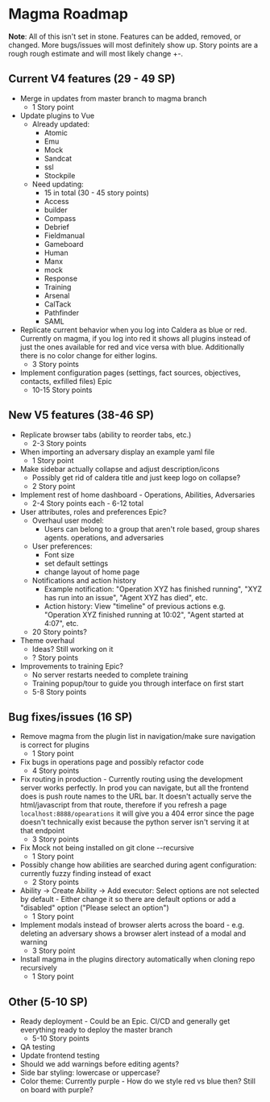 
# Magma Roadmap

**Note**: All of this isn't set in stone. Features can be added, removed, or changed. More bugs/issues will most definitely show up. Story points are a rough rough estimate and will most likely change +-.

## Current V4 features (29 - 49 SP)
- Merge in updates from master branch to magma branch
	- 1 Story point
- Update plugins to Vue
	- Already updated:
		- Atomic
		- Emu
		- Mock
		- Sandcat
		- ssl
		- Stockpile
	- Need updating:
		- 15 in total (30 - 45 story points)
		- Access
		- builder
		- Compass
		- Debrief
		- Fieldmanual
		- Gameboard
		- Human
		- Manx
		- mock
		- Response
		- Training
		- Arsenal
		- CalTack
		- Pathfinder
		- SAML
- Replicate current behavior when you log into Caldera as blue or red. Currently on magma, if you log into red it shows all plugins instead of just the ones available for red and vice versa with blue. Additionally there is no color change for either logins.
	- 3 Story points
- Implement configuration pages (settings, fact sources, objectives, contacts, exfilled files) Epic
	- 10-15 Story points

## New V5 features (38-46 SP)
- Replicate browser tabs (ability to reorder tabs, etc.)
	- 2-3 Story points
- When importing an adversary display an example yaml file
	- 1 Story point
- Make sidebar actually collapse and adjust description/icons
	- Possibly get rid of caldera title and just keep logo on collapse?
	- 2 Story point
- Implement rest of home dashboard - Operations, Abilities, Adversaries
	- 2-4 Story points each - 6-12 total
- User attributes, roles and preferences Epic?
	- Overhaul user model:
		- Users can belong to a group that aren't role based, group shares agents. operations, and adversaries
	- User preferences:
		- Font size
		- set default settings
		- change layout of home page
	- Notifications and action history
		- Example notification: "Operation XYZ has finished running", "XYZ has run into an issue", "Agent XYZ has died", etc.
		- Action history: View "timeline" of previous actions e.g. "Operation XYZ finished running at 10:02", "Agent started at 4:07", etc.
	- 20 Story points?
- Theme overhaul
	- Ideas? Still working on it
	- ? Story points
- Improvements to training Epic?
	- No server restarts needed to complete training
	- Training popup/tour to guide you through interface on first start
	- 5-8 Story points

  
## Bug fixes/issues (16 SP)
- Remove magma from the plugin list in navigation/make sure navigation is correct for plugins
	- 1 Story point
- Fix bugs in operations page and possibly refactor code
	- 4 Story points
- Fix routing in production - Currently routing using the development server works perfectly. In prod you can navigate, but all the frontend does is push route names to the URL bar. It doesn't actually serve the html/javascript from that route, therefore if you refresh a page `localhost:8888/opearations` it will give you a 404 error since the page doesn't technically exist because the python server isn't serving it at that endpoint
	- 3 Story points
- Fix Mock not being installed on git clone --recursive
	- 1 Story point
- Possibly change how abilities are searched during agent configuration: currently fuzzy finding instead of exact
	- 2 Story points
- Ability -> Create Ability -> Add executor: Select options are not selected by default - Either change it so there are default options or add a "disabled" option ("Please select an option")
	- 1 Story point
- Implement modals instead of browser alerts across the board - e.g. deleting an adversary shows a browser alert instead of a modal and warning
	- 3 Story point
- Install magma in the plugins directory automatically when cloning repo recursively 
	- 1 Story point

## Other (5-10 SP)
- Ready deployment - Could be an Epic. CI/CD and generally get everything ready to deploy the master branch
	- 5-10 Story points
- QA testing
- Update frontend testing
- Should we add warnings before editing agents?
- Side bar styling: lowercase or uppercase?
- Color theme: Currently purple - How do we style red vs blue then? Still on board with purple?


